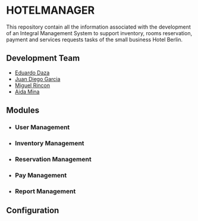 # HOTELMANAGER

This repository contain all the information associated with the development of an Integral Management System to support inventory, rooms reservation, payment and services requests tasks of the small business Hotel Berlin.

## Development Team


- [Eduardo Daza](https://github.com/Eduardo2020-code)
- [Juan Diego Garcia](https://github.com/juanxgar)
- [Miguel Rincon](https://github.com/Rincon3)
- [Aida Mina](https://github.com/iamaida) 

## Modules

- ### User Management

 
- ### Inventory Management


- ### Reservation Management


- ### Pay Management


- ### Report Management



## Configuration


